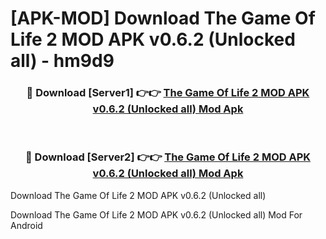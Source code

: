 # [APK-MOD] Download The Game Of Life 2 MOD APK v0.6.2 (Unlocked all) - hm9d9


<div align="center">
<h3>🔴 Download [Server1] 👉👉 <a href="https://apk-comot.site?title=The_Game_Of_Life_2_MOD_APK_v0.6.2_(Unlocked_all)">The Game Of Life 2 MOD APK v0.6.2 (Unlocked all) Mod Apk</a></h3><br>
<h3>🔴 Download [Server2] 👉👉 <a href="https://apk-comot.site?title=The_Game_Of_Life_2_MOD_APK_v0.6.2_(Unlocked_all)">The Game Of Life 2 MOD APK v0.6.2 (Unlocked all) Mod Apk</a></h3>
</div>



Download The Game Of Life 2 MOD APK v0.6.2 (Unlocked all) 

Download The Game Of Life 2 MOD APK v0.6.2 (Unlocked all) Mod For Android
